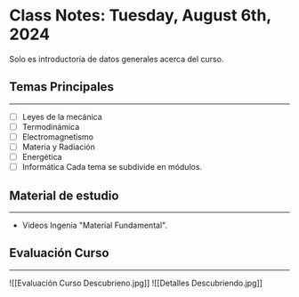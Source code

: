 # Class Notes: Tuesday, August 6th, 2024 

Solo es introductoria de datos generales acerca del curso.
## Temas Principales
***
- [ ] Leyes de la mecánica
- [ ] Termodinámica
- [ ] Electromagnetismo
- [ ] Materia y Radiación
- [ ] Energética
- [ ] Informática
Cada tema se subdivide en módulos.
## Material de estudio
***
- Videos Ingenia "Material Fundamental".

## Evaluación Curso
***
![[Evaluación Curso Descubrieno.jpg]]
![[Detalles Descubriendo.jpg]]